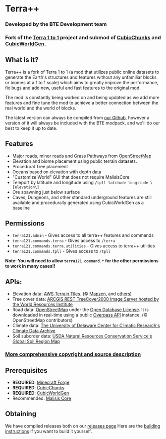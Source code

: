 # Terra++

### Developed by the BTE Development team

### Fork of the [Terra 1 to 1](https://github.com/orangeadam3/terra121) project and submod of [CubicChunks](https://github.com/OpenCubicChunks/CubicChunks) and [CubicWorldGen](https://github.com/OpenCubicChunks/CubicWorldGen/).

## What is it?

Terra++ is a fork of Terra 1 to 1 (a mod that utilizes public online datasets to generate the Earth's structures and features without any unfamiliar blocks or biomes at a 1 to 1 scale) which aims to greatly improve the performance, fix bugs and add new, useful and fast features to the original mod. 

The mod is constantly being worked on and being updated as we add more features and fine tune the mod to achieve a better connection between the real world and the world of blocks.

The latest version can always be compiled from [our Github](https://github.com/BuildTheEarth/terraplusplus), however a version of it will always be included with the BTE modpack, and we'll do our best to keep it up to date.

## Features

- Major roads, minor roads and Grass Pathways from [OpenStreetMap](https://www.openstreetmap.org/)
- Elevation and biome placement using public terrain datasets.
- Procedural Tree placement
- Oceans based on elevation with depth data
- "Customize World" GUI that does not require MalisisCore
- Teleport by latitude and longitude using `/tpll latitude longitude \[elevation\]`
- Ore spawning just below surface
- Caves, Dungeons, and other standard underground features are still available and procedurally generated using CubicWorldGen as a baseline

## Permissions
- `terra121.admin` - Gives access to all terra++ features and commands
- `terra121.commands.terra` - Gives access to `/terra`
- `terra121.commands.terra.utilities` - Gives access to terra++ utilities
- `terra121.commands.tpll` - Gives access to `/tpll`

**Note: You will need to allow `terra121.command.*` for the other permissions to work in many cases!!**
## APIs:

- Elevation data: [AWS Terrain Tiles](https://registry.opendata.aws/terrain-tiles/). (© [Mapzen](https://www.mapzen.com/rights), and [others](https://github.com/tilezen/joerd/blob/master/docs/attribution.md))
- Tree cover data: [ARCGIS REST TreeCover2000 Image Server hosted by the World Resources Institute](https://gis-treecover.wri.org/arcgis/rest/services/TreeCover2000/ImageServer)
- Road data: [OpenStreetMap](https://www.openstreetmap.org/) under the [Open Database License](https://www.openstreetmap.org/copyright). It is downloaded in real-time using a public [Overpass API](http://overpass-api.de/) instance. (© OpenStreetMap contributors)
- Climate data: [The University of Delaware Center for Climatic Research's Climate Data Archive](http://climate.geog.udel.edu/~climate/html_pages/archive.html)
- Soil suborder data: [USDA Natural Resources Conservation Service's Global Soil Region Map](https://www.nrcs.usda.gov/wps/portal/nrcs/detail/soils/use/?cid=nrcs142p2_054013)

### [More comprehensive copyright and source description](SOURCES.md)

## Prerequisites

- **REQUIRED**: [Minecraft Forge](https://files.minecraftforge.net/)
- **REQUIRED**: [CubicChunks](https://github.com/OpenCubicChunks/CubicChunks/)
- **REQUIRED**: [CubicWorldGen](https://github.com/OpenCubicChunks/CubicWorldGen/)
- Recommended: [Malisis Core](https://www.curseforge.com/minecraft/mc-mods/malisiscore)

## Obtaining

We have compiled releases both on our [releases page](https://github.com/orangeadam3/terra121/releases)
Here are the [building instructions](BUILD_INSTRUCTIONS.md) if you want to build it yourself.
